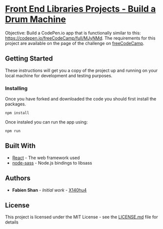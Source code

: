 # [Front End Libraries Projects - Build a Drum Machine](https://learn.freecodecamp.org/front-end-libraries/front-end-libraries-projects/build-a-drum-machine)

Objective: Build a CodePen.io app that is functionally similar to this: https://codepen.io/freeCodeCamp/full/MJyNMd.
The requirements for this project are available on the page of the challenge on [freeCodeCamp](https://learn.freecodecamp.org/front-end-libraries/front-end-libraries-projects/build-a-drum-machine).
<!-- A demo of the finished project is available on [Codepen](). -->

## Getting Started

These instructions will get you a copy of the project up and running on your local machine for development and testing purposes.

### Installing

Once you have forked and downloaded the code you should first install the packages.

```
npm install
```

Once instaled you can run the app using:

```
npm run
```

## Built With

* [React](https://reactjs.org/) - The web framework used
* [node-sass](https://github.com/sass/node-sass) - Node.js bindings to libsass

## Authors

* **Fabien Shan** - *Initial work* - [X140hu4](https://github.com/X140hu4)

## License

This project is licensed under the MIT License - see the [LICENSE.md](LICENSE.md) file for details